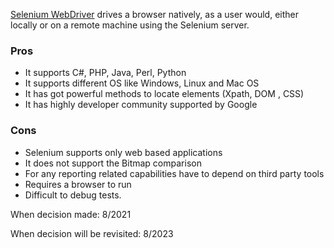 [Selenium WebDriver](https://www.selenium.dev/) drives a browser natively, as a user would, either locally or on a remote machine using the Selenium server.

### Pros
- It supports C#, PHP, Java, Perl, Python
- It supports different OS like Windows, Linux and Mac OS
- It has got powerful methods to locate elements (Xpath, DOM , CSS)
- It has highly developer community supported by Google


### Cons

- Selenium supports only web based applications
- It does not support the Bitmap comparison
- For any reporting related capabilities have to depend on third party tools
- Requires a browser to run
- Difficult to debug tests.

When decision made: 8/2021

When decision will be revisited: 8/2023
